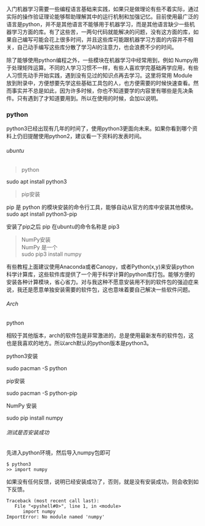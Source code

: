 入门机器学习需要一些编程语言基础来实践，如果只是做理论有些不着实际，通过实际的操作验证理论能够帮助理解其中的运行机制和加强记忆。目前使用最广泛的语言是python，并不是其他语言不能够用于机器学习，而是其他语言缺少一些机器学习方面的库。有了这些苦，一两句代码就能解决的问题，没有这方面的库，如果自己编写可能会花上很多时间，并且这些库可能跟机器学习方面的内容并不相关，自己动手编写这些库分散了学习AI的注意力，也会浪费不少的时间。

除了能够使用python编程之外，一些模块在机器学习中经常用到，例如 Numpy用于处理矩阵运算。不同的人学习习惯不一样，有些人喜欢学完基础再学应用，有些人习惯先动手开始实践，遇到没有见过的知识点再去学习。这里将常用 Module 放到附录中，方便想要先学这些基础工具包的人，也方便需要的时候快速查看。然而事实并不总是如此，因为许多时候，你也不知道要学的内容里有哪些是先决条件。只有遇到了才知道要用到。所以在使用的时候，会加以说明。

### python

python3已经出现有几年的时间了，使用python3更面向未来。如果你看到哪个资料上仍旧提醒使用python2，建议看一下资料的发表时间。

###### ubuntu

> python

sudo apt install python3

> pip安装

pip 是 python 的模块安装的命令行工具，能够自动从官方的库中安装其他模块。  
sudo apt install python3-pip

安装了pip之后 pip 在ubuntu的命令名称是 pip3

> NumPy安装  
> NumPy 是一个  
> sudo pip3 install numpy

有些教程上面建议使用Anaconda或者Canopy，或者Python\(x,y\)来安装python科学计算库，这些软件库提供了一个用于科学计算的python库打包。能够方便的安装各种计算模块，省心省力。对与我这种不愿意安装用不到的软件包的强迫症来说，我还是愿意单独安装需要的软件包，这也意味着要自己解决一些软件问题。

###### Arch

python

相较于其他版本，arch的软件包是非常激进的，总是使用最新发布的软件包，这也是我喜欢的地方。所以arch默认的python版本是python3。

python3安装

sudo  pacman -S python

pip安装

sudo pacman -S python-pip

NumPy 安装

sudo pip install numpy



###### 测试是否安装成功

先进入python环境，然后导入numpy包即可

```shell
$ python3
>> import numpy
```

如果没有任何反馈，说明已经安装成功了，否则，就是没有安装成功，则会收到如下反馈。

```
Traceback (most recent call last): 
   File "<pyshell#0>", line 1, in <module> 
      import numpy 
ImportError: No module named 'numpy'
```



